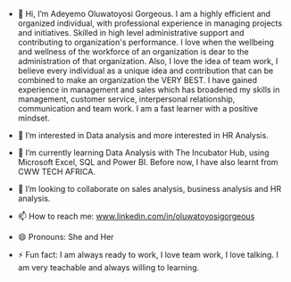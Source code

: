 - 👋 Hi, I’m Adeyemo Oluwatoyosi Gorgeous. I am a highly efficient and organized individual, with professional experience in managing projects and initiatives. Skilled in high level administrative support and contributing to organization's performance. I love when the wellbeing and wellness of the workforce of an organization is dear to the administration of that organization. Also, I love the idea of team work, I believe every individual as a unique idea and contribution that can be combined to make an organization the VERY BEST. I have gained experience in management and sales which has broadened my skills in management, customer service, interpersonal relationship, communication and team work. I am a fast learner with a positive mindset.
- 👀 I’m interested in Data analysis and more interested in HR Analysis.
- 🌱 I’m currently learning Data Analysis with The Incubator Hub, using Microsoft Excel, SQL and Power BI. Before now, I have also learnt from CWW TECH AFRICA.
- 💞️ I’m looking to collaborate on sales analysis, business analysis and HR analysis.
- 📫 How to reach me: www.linkedin.com/in/oluwatoyosigorgeous

- 😄 Pronouns: She and Her
- ⚡ Fun fact: I am always ready to work, I love team work, I love talking. I am very teachable and always willing to learning.

<!---
OGorgeous/OGorgeous is a ✨ special ✨ repository because its `README.md` (this file) appears on your GitHub profile.
You can click the Preview link to take a look at your changes.
--->
